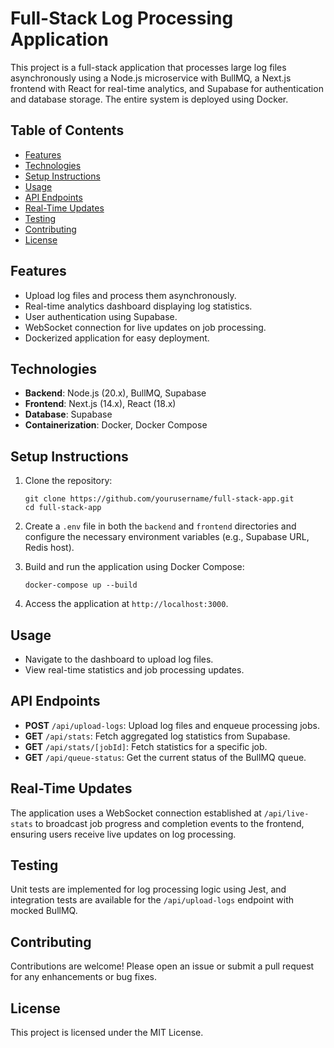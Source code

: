 # Full-Stack Log Processing Application

This project is a full-stack application that processes large log files asynchronously using a Node.js microservice with BullMQ, a Next.js frontend with React for real-time analytics, and Supabase for authentication and database storage. The entire system is deployed using Docker.

## Table of Contents

- [Features](#features)
- [Technologies](#technologies)
- [Setup Instructions](#setup-instructions)
- [Usage](#usage)
- [API Endpoints](#api-endpoints)
- [Real-Time Updates](#real-time-updates)
- [Testing](#testing)
- [Contributing](#contributing)
- [License](#license)

## Features

- Upload log files and process them asynchronously.
- Real-time analytics dashboard displaying log statistics.
- User authentication using Supabase.
- WebSocket connection for live updates on job processing.
- Dockerized application for easy deployment.

## Technologies

- **Backend**: Node.js (20.x), BullMQ, Supabase
- **Frontend**: Next.js (14.x), React (18.x)
- **Database**: Supabase
- **Containerization**: Docker, Docker Compose

## Setup Instructions

1. Clone the repository:
   ```
   git clone https://github.com/yourusername/full-stack-app.git
   cd full-stack-app
   ```

2. Create a `.env` file in both the `backend` and `frontend` directories and configure the necessary environment variables (e.g., Supabase URL, Redis host).

3. Build and run the application using Docker Compose:
   ```
   docker-compose up --build
   ```

4. Access the application at `http://localhost:3000`.

## Usage

- Navigate to the dashboard to upload log files.
- View real-time statistics and job processing updates.

## API Endpoints

- **POST** `/api/upload-logs`: Upload log files and enqueue processing jobs.
- **GET** `/api/stats`: Fetch aggregated log statistics from Supabase.
- **GET** `/api/stats/[jobId]`: Fetch statistics for a specific job.
- **GET** `/api/queue-status`: Get the current status of the BullMQ queue.

## Real-Time Updates

The application uses a WebSocket connection established at `/api/live-stats` to broadcast job progress and completion events to the frontend, ensuring users receive live updates on log processing.

## Testing

Unit tests are implemented for log processing logic using Jest, and integration tests are available for the `/api/upload-logs` endpoint with mocked BullMQ.

## Contributing

Contributions are welcome! Please open an issue or submit a pull request for any enhancements or bug fixes.

## License

This project is licensed under the MIT License.